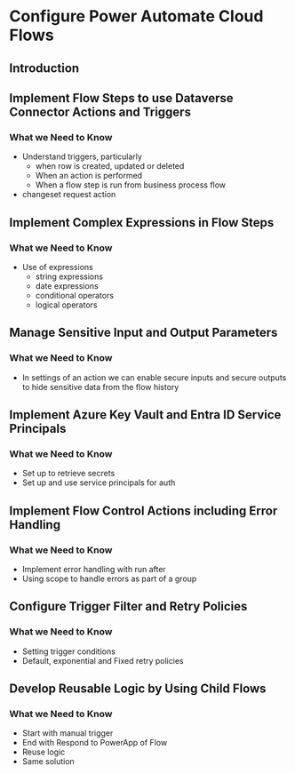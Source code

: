 # Configure Power Automate Cloud Flows

## Introduction

## Implement Flow Steps to use Dataverse Connector Actions and Triggers

### What we Need to Know

- Understand triggers, particularly
  - when row is created, updated or deleted
  - When an action is performed
  - When a flow step is run from business process flow
- changeset request action

## Implement Complex Expressions in Flow Steps

### What we Need to Know

- Use of expressions
  - string expressions
  - date expressions
  - conditional operators
  - logical operators

## Manage Sensitive Input and Output Parameters

### What we Need to Know

- In settings of an action we can enable secure inputs and secure outputs to
hide sensitive data from the flow history

## Implement Azure Key Vault and Entra ID Service Principals

### What we Need to Know

- Set up to retrieve secrets
- Set up and use service principals for auth

## Implement Flow Control Actions including Error Handling

### What we Need to Know

- Implement error handling with run after
- Using scope to handle errors as part of a group

## Configure Trigger Filter and Retry Policies

### What we Need to Know

- Setting trigger conditions
- Default, exponential and Fixed retry policies

## Develop Reusable Logic by Using Child Flows

### What we Need to Know

- Start with manual trigger
- End with Respond to PowerApp of Flow
- Reuse logic
- Same solution
